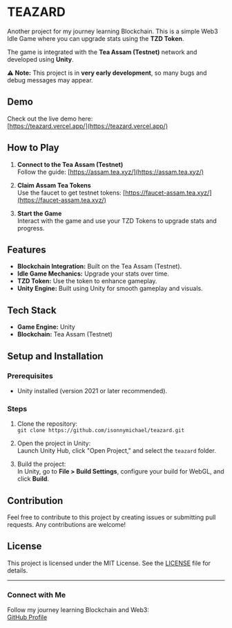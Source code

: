 # TEAZARD

Another project for my journey learning Blockchain. This is a simple Web3 Idle Game where you can upgrade stats using the **TZD Token**.

The game is integrated with the **Tea Assam (Testnet)** network and developed using **Unity**.

**⚠ Note:** This project is in **very early development**, so many bugs and debug messages may appear.

## Demo

Check out the live demo here:  
[https://teazard.vercel.app/](https://teazard.vercel.app/)

## How to Play

1. **Connect to the Tea Assam (Testnet)**  
   Follow the guide: [https://assam.tea.xyz/](https://assam.tea.xyz/)

2. **Claim Assam Tea Tokens**  
   Use the faucet to get testnet tokens: [https://faucet-assam.tea.xyz/](https://faucet-assam.tea.xyz/)

3. **Start the Game**  
   Interact with the game and use your TZD Tokens to upgrade stats and progress.

## Features

- **Blockchain Integration:** Built on the Tea Assam (Testnet).  
- **Idle Game Mechanics:** Upgrade your stats over time.  
- **TZD Token:** Use the token to enhance gameplay.  
- **Unity Engine:** Built using Unity for smooth gameplay and visuals.

## Tech Stack

- **Game Engine:** Unity  
- **Blockchain:** Tea Assam (Testnet)  

## Setup and Installation

### Prerequisites

- Unity installed (version 2021 or later recommended).

### Steps

1. Clone the repository:  
   `git clone https://github.com/isonnymichael/teazard.git`

2. Open the project in Unity:  
   Launch Unity Hub, click "Open Project," and select the `teazard` folder.

3. Build the project:  
   In Unity, go to **File > Build Settings**, configure your build for WebGL, and click **Build**.

## Contribution

Feel free to contribute to this project by creating issues or submitting pull requests. Any contributions are welcome!

## License

This project is licensed under the MIT License. See the [LICENSE](LICENSE) file for details.

---

### Connect with Me

Follow my journey learning Blockchain and Web3:  
[GitHub Profile](https://github.com/isonnymichael)
